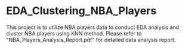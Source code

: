 # EDA_Clustering_NBA_Players
This project is to utilize NBA players data to conduct EDA analysis and cluster NBA players using KNN method. 
Please refer to "NBA_Players_Analysis_Report.pdf" for detailed data analysis report.
